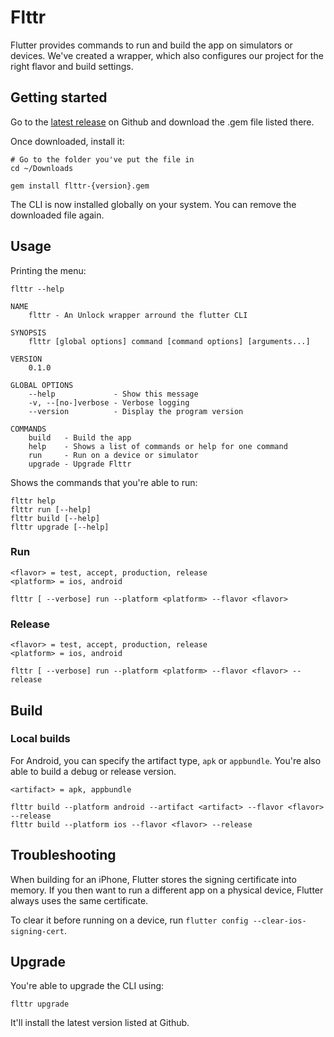 # Flttr

Flutter provides commands to run and build the app on simulators or devices. We've created a wrapper, which also configures our project for the right flavor and build settings.

## Getting started

Go to the [latest release](https://github.com/UnlockAgency/flutter-cli/releases/latest) on Github and download the .gem file listed there. 

Once downloaded, install it:

```
# Go to the folder you've put the file in
cd ~/Downloads

gem install flttr-{version}.gem
```

The CLI is now installed globally on your system. You can remove the downloaded file again.

## Usage

Printing the menu:

```
flttr --help

NAME
    flttr - An Unlock wrapper arround the flutter CLI

SYNOPSIS
    flttr [global options] command [command options] [arguments...]

VERSION
    0.1.0

GLOBAL OPTIONS
    --help             - Show this message
    -v, --[no-]verbose - Verbose logging
    --version          - Display the program version

COMMANDS
    build   - Build the app
    help    - Shows a list of commands or help for one command
    run     - Run on a device or simulator
    upgrade - Upgrade Flttr
```

Shows the commands that you're able to run:

```
flttr help
flttr run [--help]
flttr build [--help]
flttr upgrade [--help]
```

### Run

```
<flavor> = test, accept, production, release
<platform> = ios, android

flttr [ --verbose] run --platform <platform> --flavor <flavor>
```

### Release

```
<flavor> = test, accept, production, release
<platform> = ios, android

flttr [ --verbose] run --platform <platform> --flavor <flavor> --release
```

## Build

### Local builds

For Android, you can specify the artifact type, `apk` or `appbundle`. You're also able to build a debug or release version. 

```
<artifact> = apk, appbundle

flttr build --platform android --artifact <artifact> --flavor <flavor> --release
flttr build --platform ios --flavor <flavor> --release
```

## Troubleshooting
 
When building for an iPhone, Flutter stores the signing certificate into memory. If you then want to run a different app on a physical device, Flutter always uses the same certificate.

To clear it before running on a device, run `flutter config --clear-ios-signing-cert`. 

## Upgrade

You're able to upgrade the CLI using:

```
flttr upgrade
```

It'll install the latest version listed at Github.